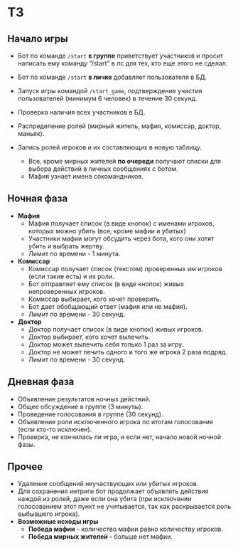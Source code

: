 # ТЗ

## Начало игры

- Бот по команде `/start` **в группе** приветствует участников и просит написать ему команду “/start” в лс для тех, кто еще этого не сделал.
- Бот по команде `/start` **в личке** добавляет пользователя в БД.

- Запуск игры командой `/start_game`, подтверждение участия пользователей (минимум 6 человек) в течение 30 секунд.
- Проверка наличия всех участников в БД.
- Распределение ролей (мирный житель, мафия, комиссар, доктор, маньяк).
- Запись ролей игроков и их составляющих в новую таблицу.
    - Все, кроме мирных жителей **по очереди** получают списки для выбора действий в личных сообщениях с ботом.
    - Мафия узнает имена сокомандников.

## Ночная фаза

- **Мафия**
    - Мафия получает список (в виде кнопок) с именами игроков, которых можно убить (все, кроме мафии и убитых)
    - Участники мафии могут обсудить через бота, кого они хотят убить и выбрать жертву.
    - Лимит по времени - 1 минута.
- **Комиссар**
    - Комиссар получает список (текстом) проверенных им игроков (если такие есть) и их роли.
    - Бот отправляет ему список (в виде кнопок) живых непроверенных игроков.
    - Комиссар выбирает, кого хочет проверить.
    - Бот дает обобщающий ответ (мафия или не мафия).
    - Лимит по времени - 30 секунд.
- **Доктор**
    - Доктор получает список (в виде кнопок) живых игроков.
    - Доктор выбирает, кого хочет вылечить.
    - Доктор может вылечить себя только 1 раз за игру.
    - Доктор не может лечить одного и того же игрока 2 раза подряд.
    - Лимит по времени - 30 секунд.

## Дневная фаза

- Объявление результатов ночных действий.
- Общее обсуждение в группе (3 минуты).
- Проведение голосования в группе (30 секунд).
- Объявление роли исключенного игрока по итогам голосования (если кто-то исключен).
- Проверка, не кончилась ли игра, и если нет, начало новой ночной фазы.

## Прочее

- Удаление сообщений неучаствующих или убитых игроков.
- Для сохранения интриги бот продолжает объявлять действия каждой из ролей, даже если она убита (при исключении голосованием этот пункт не учитывается, так как раскрывается роль выбывшего игрока).
- **Возможные исходы игры**
    - **Победа мафии** - количество мафии равно количеству игроков.
    - **Победа мирных жителей -** больше нет мафии.
